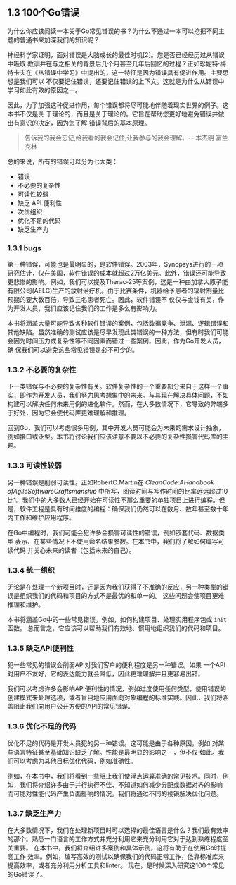 ## 1.3 100个Go错误

为什么你应该阅读一本关于Go常见错误的书？为什么不通过一本可以挖掘不同主题的普通书来加深我们的知识呢？

神经科学家证明，面对错误是大脑成长的最佳时机[2]。您是否已经经历过从错误中吸取 教训并在与之相关的背景后几个月甚至几年后回忆的过程？正如珍妮特·梅特卡夫在《从错误中学习》中提出的，这一特征是因为错误具有促进作用。主要思 想是我们可以 不仅要记住错误，还要记住错误的上下文。这就是为什么从错误中学习如此有效的原因之一。

因此，为了加强这种促进作用，每个错误都将尽可能地伴随着现实世界的例子。这本书不仅是关 于理论的，而且是关于理论的。它旨在帮助您更好地避免错误并做出有意识的决定，因为您了解 错误背后的基本原理。

> 告诉我的我会忘记,给我看的我会记住,让我参与的我会理解。-- 本杰明 富兰克林

总的来说，所有的错误可以分为七大类：
* 错误
* 不必要的复杂性
* 可读性较弱
* 缺乏 API 便利性
* 次优组织
* 优化不足的代码
* 缺乏生产力

### 1.3.1 bugs

第一种错误，可能也是最明显的，是软件错误。2003年，Synopsys进行的一项研究估计，仅在美国，软件错误的成本就超过2万亿美元。此外，错误还可能导致更悲惨的影响。例如，我们可以提及Therac‑25等案例，这是一种由加拿大原子能有限公司(AELC)生产的放射治疗机。由于比赛条件，机器给予患者的辐射剂量比预期的要大数百倍，导致三名患者死亡。因此，软件错误不 仅仅与金钱有关，作为开发人员，我们应该记住我们的工作是多么有影响力。

本书将涵盖大量可能导致各种软件错误的案例，包括数据竞争、泄漏、逻辑错误和 其他缺陷。虽然准确的测试应该是尽早发现此类错误的一种方法，但有时我们可能 会因为时间压力或复杂性等不同因素而错过一些案例。因此，作为Go开发人员，确 保我们可以避免这些常见错误是必不可少的。

### 1.3.2 不必要的复杂性

下一类错误与不必要的复杂性有关。软件复杂性的一个重要部分来自于这样一个事实，即作为开发人员，我们努力思考想象中的未来。与其现在解决具体问题，不如构建可以解决任何未来用例的进化软件。然而，在大多数情况下，它导致的弊端多于好处，因为它会使代码库更难理解和推理。

回到Go，我们可以考虑很多用例，其中开发人员可能会为未来的需求设计抽象，例如接口或泛型。本书将讨论我们应该注意不要以不必要的复杂性损害代码库的主题。

### 1.3.3 可读性较弱

另一种错误是削弱可读性。正如RobertC.Martin在 *CleanCode:AHandbook ofAgileSoftwareCraftsmanship* 中所写，阅读时间与写作时间的比率远远超过10比1。我们中的大多数人已经开始在可读性不那么重要的单独项目上进行编程。但是，软件工程是具有时间维度的编程：确保我们仍然可以在数月、数年甚至数十年内工作和维护应用程序。

在Go中编程时，我们可能会犯许多会损害可读性的错误，例如嵌套代码、数据类型 表示、在某些情况下不使用命名结果参数。在本书中，我们将了解如何编写可读代码 并关心未来的读者（包括未来的自己）。

### 1.3.4 统一组织

无论是在处理一个新项目时，还是因为我们获得了不准确的反应，另一种类型的错误是组织我们的代码和项目的方式不是最优的和单一的。 这些问题会使项目更难推理和维护。

本书将涵盖Go中的一些常见错误。例如，如何构建项目、处理实用程序包或 `init` 函数。 总而言之，它应该可以帮助我们有效地、惯用地组织我们的代码和项目。

### 1.3.5 缺乏API便利性

犯一些常见的错误会削弱API对我们客户的便利程度是另一种错误。如果 一个API对用户不友好，它的表达能力就会降低，因此更难理解并且更容易出错。

我们可以考虑许多会影响API便利性的情况，例如过度使用任何类型，使用错误的创建模式来处理选项，或者盲目地应用面向对象编程的标准实践。因此，我们将涵盖阻止我们向用户公开方便的API的常见错误。

### 1.3.6 优化不足的代码

优化不足的代码是开发人员犯的另一种错误。这可能是由于各种原因，例如 对某些语言特征甚至基础知识缺乏了解。性能是最明显的影响之一，但不仅 如此。我们可以考虑为其他目标优化代码，例如准确性。

例如，在本书中，我们将看到一些阻止我们使浮点运算准确的常见技术。同时，例如，我们将介绍许多由于并行执行不佳、不知道如何减少分配或数据对齐的影响 而可能对性能代码产生负面影响的情况。我们将通过不同的棱镜解决优化问题。

### 1.3.7 缺乏生产力

在大多数情况下，我们在处理新项目时可以选择的最佳语言是什么？我们最有效率 的那个。熟悉一门语言的工作方式并充分利用它来充分利用它对于达到熟练程度至关重要。
在本书中，我们将介绍许多案例和具体示例，这将有助于在使用Go时提高工作 效率。例如，编写高效的测试以确保我们的代码正常工作，依靠标准库来提高效率，或者充分利用分析工具和linter。
现在，是时候深入研究这100个常见的Go错误了。


